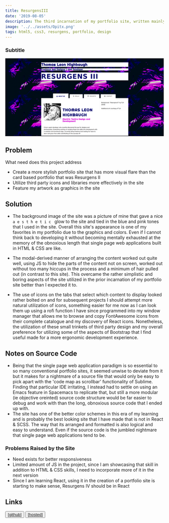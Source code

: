 ```yaml
---
title: ResurgensIII
date: '2019-08-05'
description: The third incarnation of my portfolio site, written mainly in HTML5 and CSS3 with additional JS functionality, the first to feature my artwork within the interface (as the background) and using modals and tabulation as a means of displaying the content in a stylish way,
image: '../../assets/Opitx.png'
tags: html5, css3, resurgens, portfolio, design
---
```


### Subtitle

![Resurgens III](/content/assets/resurgensIII.png)

## Problem

What need does this project address

- Create a more stylish portfolio site that has more visual flare than the card based portfolio
  that was Resurgens II
- Utilize third party icons and libraries more effectively in the site
- Feature my artwork as graphics in the site

## Solution

- The background image of the site was a picture of mine that gave a nice `a e s t h e t i c `
glow to the site and tied in the blue and pink tones that I used in the site. Overall this 
site's appearance is one of my favorites in my portfolio due to the graphics and colors. 
Even if I cannot think back to developing it without becoming mentally exhausted at the 
memory of the obnoxious length that single page web applications built in HTML & CSS are like.

- The modal-derived manner of arranging the content worked out quite well, using JS to hide the 
parts of the content not on screen, worked out without too many hiccups in the process and 
a minimum of hair pulled out (in contrast to this site). This overcame the rather simplistic
and boring aspects of the site utilized in the prior incarnation of my portfolio site better
than I expected it to. 

- The use of icons on the tabs that select which content to display looked rather bolted on
and for subsequent projects I should attempt more natural utilization of icons, something 
easier for me now as I can look them up using a rofi function I have since programmed into
my window manager that allows me to browse and copy FontAwesome icons from their complete 
catalogue and my discovery of React icons. Nonetheless, the utilization of these small trinkets
of third party design and my overall preference for utilizing some of the aspects of Bootstrap
that I find useful made for a more ergonomic development experience. 

## Notes on Source Code

- Being that the single page web application paradigm is so essential to so many conventional
  portfolio sites, it seemed unwise to deviate from it but it makes for a nightmare of a
  source file that would only be easy to pick apart with the 'code map as scrollbar' functionality
  of Sublime. Finding that particular IDE irritating, I instead had to settle on using an Emacs
  feature in Spacemacs to replicate that, but still a more modular (ie objective oreinted)
  source code structure would be far easier to debug and work with than the long, obnoxious
  source code that I ended up with.
- The site has one of the better color schemes in this era of my learning and is probably
  the best looking site that I have made that is not in React & SCSS. The way that its arranged
  and formatted is also logical and easy to understand. Even if the source code is the
  jumbled nightmare that single page web applications tend to be.

### Problems Raised by the Site

- Need exists for better responsiveness
- Limited amount of JS in the project, since I am showcasing that skill in addition to
  HTML & CSS skills, I need to incorporate more of it in the next version
- Since I am learning React, using it in the creation of a portfolio site is starting to make
  sense, Resurgens IV should be in React

## Links

<button className="nav-btn  ml-2">
   <a href="https://github.com/Thomashighbaugh/decommisioner">
   [github]
   </a>
</button>
<button className="nav-btn ml-2">
 <a href="https://not-another-devlog.netlify.com/">
   [hosted]
   </a>
</button>
